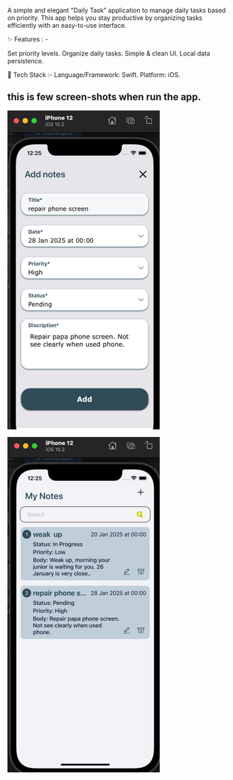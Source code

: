 A simple and elegant "Daily Task" application to manage daily tasks based on priority.
This app helps you stay productive by organizing tasks efficiently with an easy-to-use interface.

✨ Features : -

Set priority levels.
Organize daily tasks.
Simple & clean UI.
Local data persistence.

🚀 Tech Stack :-
Language/Framework: Swift.
Platform: iOS.



## this is few screen-shots when run the app.

![image alt](https://github.com/AmanAT3AM/Notes-keep-reminder-/blob/main/Screenshot%202025-10-02%20at%2012.25.15%20AM.png?raw=true)



![image alt](https://github.com/AmanAT3AM/Notes-keep-reminder-/blob/main/Screenshot%202025-10-02%20at%2012.25.42%20AM.png?raw=true)
